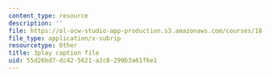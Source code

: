 ```yaml
---
content_type: resource
description: ''
file: https://ol-ocw-studio-app-production.s3.amazonaws.com/courses/18-01-single-variable-calculus-fall-2006/55d26bd7dc425621a2c8299b3a61f6e1_wOHrNt9ScYs.vtt
file_type: application/x-subrip
resourcetype: Other
title: 3play caption file
uid: 55d26bd7-dc42-5621-a2c8-299b3a61f6e1
---
```

